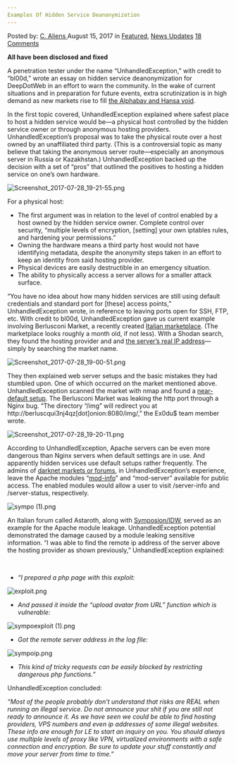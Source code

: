 ```yaml
---
Examples Of Hidden Service Deanonymization
---
```

<article class="post-listing post-21971 post type-post status-publish format-standard has-post-thumbnail hentry  tag-deanonymization tag-examples tag-service">
    <div class="post-inner">
        <span>Posted by: <a href="https://www.deepdotweb.com/author/caliens/" title="">C. Aliens </a></span>
    <span>August 15, 2017</span>
    <span>in <a href="https://www.deepdotweb.com/category/deepdot-news/" rel="category tag">Featured</a>, <a href="https://www.deepdotweb.com/category/news-updates/" rel="category tag">News Updates</a></span>
    <span><a href="https://www.deepdotweb.com/2017/08/15/examples-hidden-service-deanonymization/#comments">18 Comments</a></span>
    </p>
    <div class="clear"></div>
    <div class="entry">
    <p><strong>All have been disclosed and fixed</strong></p>
    <p>A penetration tester under the name “UnhandledException,” with credit to “bl00d,” wrote an essay on hidden service deanonymization for DeepDotWeb in an effort to warn the community. In the wake of current situations and in preparation for future events, extra scrutinization is in high demand as new markets rise to fill <a href="https://www.deepdotweb.com/2017/07/20/globally-coordinated-operation-just-took-alphabay-hansa/">the Alphabay and Hansa void</a>.</p>
    <p>In the first topic covered, UnhandledException explained where safest place to host a hidden service would be—a physical host controlled by the hidden service owner or through anonymous hosting providers. UnhandledException’s proposal was to take the physical route over a host owned by an unaffiliated third party. (This is a controversial topic as many believe that taking the anonymous server route—especially an anonymous server in Russia or Kazakhstan.) UnhandledException backed up the decision with a set of “pros” that outlined the positives to hosting a hidden service on one&#8217;s own hardware.</p>
    <p><img class="wp-image-21975" src="/imgs/2017/08/screenshot_2017-07-28_19-21-55-png.png" alt="Screenshot_2017-07-28_19-21-55.png" srcset="/imgs/2017/08/screenshot_2017-07-28_19-21-55-png.png 563w, /imgs/2017/08/screenshot_2017-07-28_19-21-55-png-300x192.png 300w" sizes="(max-width: 563px) 100vw, 563px" /></p>
    <p>For a physical host:</p>
    <ul>
    <li>The first argument was in relation to the level of control enabled by a host owned by the hidden service owner. Complete control over security, “multiple levels of encryption, [setting] your own iptables rules, and hardening your permissions.”</li>
    <li>Owning the hardware means a third party host would not have identifying metadata, despite the anonymity steps taken in an effort to keep an identity from said hosting provider.</li>
    <li>Physical devices are easily destructible in an emergency situation.</li>
    <li>The ability to physically access a server allows for a smaller attack surface.</li>
    </ul>
    <p>“You have no idea about how many hidden services are still using default credentials and standard port for [these] access points,” UnhandledException wrote, in reference to leaving ports open for SSH, FTP, etc. With credit to bl00d, UnhandledException gave us current example involving Berlusconi Market, a recently created <a href="https://www.deepdotweb.com/tag/italy/">Italian marketplace</a>. (The marketplace looks roughly a month old, if not less). With a Shodan search, they found the hosting provider and and <a href="https://www.shodan.io/host/185.61.137.160">the server’s real IP address</a>—simply by searching the market name.</p>
    <p><img class="wp-image-21976" src="/imgs/2017/08/screenshot_2017-07-28_19-00-51-png.png" alt="Screenshot_2017-07-28_19-00-51.png" srcset="/imgs/2017/08/screenshot_2017-07-28_19-00-51-png.png 726w, /imgs/2017/08/screenshot_2017-07-28_19-00-51-png-300x179.png 300w" sizes="(max-width: 726px) 100vw, 726px" /></p>
    <p>They then explained web server setups and the basic mistakes they had stumbled upon. One of which occurred on the market mentioned above. UnhandledException scanned the market with nmap and found a <a href="https://pastebin.com/YHdRXXaX">near-default setup</a>. The Berlusconi Market was leaking the http port through a Nginx bug. “The directory &#8220;/img&#8221; will redirect you at http://berluscqui3nj4qz[dot]onion:8080/img/,” the Ex0du$ team member wrote.</p>
    <p><img class="wp-image-21977" src="/imgs/2017/08/screenshot_2017-07-28_19-20-11-png.png" alt="Screenshot_2017-07-28_19-20-11.png" srcset="/imgs/2017/08/screenshot_2017-07-28_19-20-11-png.png 708w, /imgs/2017/08/screenshot_2017-07-28_19-20-11-png-300x139.png 300w, /imgs/2017/08/screenshot_2017-07-28_19-20-11-png-272x125.png 272w" sizes="(max-width: 708px) 100vw, 708px" /></p>
    <p>According to UnhandledException, Apache servers can be even more dangerous than Nginx servers when default settings are in use. And apparently hidden services use default setups rather frequently. The admins of <a href="https://www.deepdotweb.com/2013/10/28/updated-llist-of-hidden-marketplaces-tor-i2p/">darknet markets or forums</a>, in UnhandledException’s experience, leave the Apache modules “<a href="https://httpd.apache.org/docs/2.4/mod/mod_info.html">mod-info</a>” and “mod-server” available for public access. The enabled modules would allow a user to visit /server-info and /server-status, respectively.</p>
    <p><img class="wp-image-21978" src="/imgs/2017/08/sympo-1-png.png" alt="sympo (1).png" srcset="/imgs/2017/08/sympo-1-png.png 1004w, /imgs/2017/08/sympo-1-png-300x203.png 300w, /imgs/2017/08/sympo-1-png-290x195.png 290w" sizes="(max-width: 1004px) 100vw, 1004px" /></p>
    <p>An Italian forum called Astaroth, along with <a href="https://www.deepdotweb.com/marketplace-directory/listing/italian-deep-web/">Symposion/IDW</a>, served as an example for the Apache module leakage. UnhandledException potential demonstrated the damage caused by a module leaking sensitive information. “I was able to find the remote ip address of the server above the hosting provider as shown previously,” UnhandledException explained:</p>
    <p>&nbsp;</p>
    <ul>
    <li><em>“I prepared a php page with this exploit:</em></li>
    </ul>
    <p><img class="wp-image-21979" src="/imgs/2017/08/exploit-png.png" alt="exploit.png" srcset="/imgs/2017/08/exploit-png.png 805w, /imgs/2017/08/exploit-png-300x60.png 300w" sizes="(max-width: 805px) 100vw, 805px" /></p>
    <ul>
    <li><em>And passed it inside the &#8220;upload avatar from URL&#8221; function which is vulnerable: </em></li>
    </ul>
    <p><img class="wp-image-21980" src="/imgs/2017/08/sympoexploit-1-png.png" alt="sympoexploit (1).png" srcset="/imgs/2017/08/sympoexploit-1-png.png 1065w, /imgs/2017/08/sympoexploit-1-png-300x215.png 300w, /imgs/2017/08/sympoexploit-1-png-1024x734.png 1024w" sizes="(max-width: 1065px) 100vw, 1065px" /></p>
    <ul>
    <li><em>Got the remote server address in the log file:</em></li>
    </ul>
    <p><img class="wp-image-21981" src="/imgs/2017/08/sympoip-png.png" alt="sympoip.png" srcset="/imgs/2017/08/sympoip-png.png 529w, /imgs/2017/08/sympoip-png-300x77.png 300w" sizes="(max-width: 529px) 100vw, 529px" /></p>
    <ul>
    <li><em>This kind of tricky requests can be easily blocked by restricting dangerous php functions.”</em></li>
    </ul>
    <p>UnhandledException concluded:</p>
    <p><em>“Most of the people probably don&#8217;t understand that risks are REAL when running an illegal service. Do not announce your shit if you are still not ready to announce it. As we have seen we could be able to find hosting providers, VPS numbers and even ip addresses of some illegal websites. These info are enough for LE to start an inquiry on you. You should always use multiple levels of proxy like VPN, virtualized environments with a safe connection and encryption. Be sure to update your stuff constantly and move your server from time to time.”</em></p>
    </div>
    <span style="display:none"><a href="https://www.deepdotweb.com/tag/deanonymization/" rel="tag">deanonymization</a> <a href="https://www.deepdotweb.com/tag/examples/" rel="tag">examples</a> <a href="https://www.deepdotweb.com/tag/hidden/" rel="tag">hidden</a> <a href="https://www.deepdotweb.com/tag/service/" rel="tag">service</a></span> <span style="display:none" class="updated">2017-08-15</span>
    <div style="display:none" class="vcard author" itemprop="author" itemscope itemtype="http://schema.org/Person"><strong class="fn" itemprop="name"><a href="https://www.deepdotweb.com/author/caliens/" title="Posts by C. Aliens" rel="author">C. Aliens</a></strong></div>
    </div>
</article>

